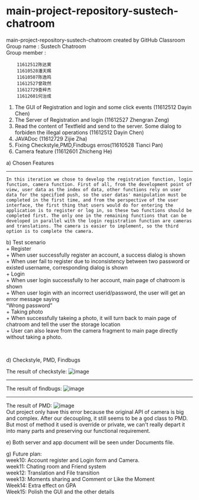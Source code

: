 # main-project-repository-sustech-chatroom
main-project-repository-sustech-chatroom created by GitHub Classroom   
Group name : Sustech Chatroom   
Group member :

		11612512陈达寅
		11610528潘天赐
		11610507陈逸鸣
		11612527曾政然
		11612729查梓杰
		11612601何治成

1. The GUI of Registration and login and some click events (11612512 Dayin Chen)   
2. The Server of Registration and login (11612527 Zhengran Zeng)   
3. Read the content of Textfield and send to the server. Some dialog to forbiden the illegal operations (11612512 Dayin Chen)   
4. JAVADoc (11612729 Zijie Zha)
5. Fixing Checkstyle,PMD,Findbugs erros(11610528 Tianci Pan)
6. Camera feature (11612601 Zhicheng He)

a) Chosen Features
****
	In this iteration we chose to develop the registration function, login function, camera function. First of all, from the development point of view, user data as the index of data, other functions rely on user data for the specified push, so the user datas' manipulation must be completed in the first time, and from the perspective of the user interface, the first thing that users would do for entering the application is to register or log in, so these two functions should be completed first. The only one in the remaining functions that can be developed in parallel with the login registration function are cameras and translations. The camera is easier to implement, so the third option is to complete the camera.
	
b) Test scenario   
	+ Register   
		+ When user successfully register an account, a success dialog is shown   
		+ When user fail to register due to inconsistency between two password or existed username, corresponding dialog is shown   
	+ Login   
		+ When user login successfully to her account, main page of chatroom is shown   
		+ When user login with an incorrect userid/password, the user will get an error message saying    
			“Wrong password”   
	+ Taking photo   
		+ When successfully takeing a photo, it will turn back to main page of chatroom and tell the user the storage location   
		+ User can also leave from the camera fragment to main page directly without taking a photo.   

​		 

d) Checkstyle, PMD, Findbugs   

The result of checkstyle:
![image](https://raw.githubusercontent.com/sustech-se2019/main-project-repository-sustech-chatroom/master/img/checkstyle.png?token=AJF5HJZK2ZHENL23ALJUKBC4YRLXY)   
****
The result of findbugs:
![image](https://raw.githubusercontent.com/sustech-se2019/main-project-repository-sustech-chatroom/master/img/findbugs.png?token=AJF5HJ6J57R4VBZ2DFJ5VJK4YRLZU)   
****
The result of PMD:
![image](https://raw.githubusercontent.com/sustech-se2019/main-project-repository-sustech-chatroom/master/img/PMD.png?token=AJF5HJ3YVTAURHZPUXWJLNC4YRLV4)   
Out project only have this error because the original API of camera is big and complex. After our decoupling, it still seems to be a god class to PMD. But most of method it used is override or private, we can't really depart it into many parts and preserving our functional requirement.

e)
Both server and app document will be seen under Documents file.

g) Future plan:   
		week10: Account register and Login form and Camera.   
		week11: Chating room and Friend system   
		week12: Translation and File transition   
		week13: Moments sharing and Comment or Like the Moment   
		Week14: Extra effect on GPA   
		Week15: Polish the GUI and the other details   
